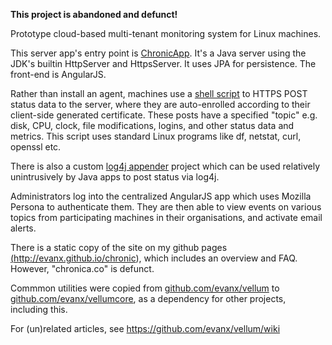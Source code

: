 
<b>This project is abandoned and defunct!</b>

Prototype cloud-based multi-tenant monitoring system for Linux machines.

This server app's entry point is <a href="https://github.com/evanx/chronic/blob/master/src/chronic/app/ChronicApp.java">ChronicApp</a>. It's a Java server using the JDK's builtin HttpServer and HttpsServer. It uses JPA for persistence. The front-end is AngularJS.

Rather than install an agent, machines use a <a href="https://github.com/evanx/chronic/tree/master/src/chronic/web/sample/chronica.sh">shell script</a> to HTTPS POST status data to the server, where they are auto-enrolled according to their client-side generated certificate. These posts have a specified "topic" e.g. disk, CPU, clock, file modifications, logins, and other status data and metrics. This script uses standard Linux programs like df, netstat, curl, openssl etc.

There is also a custom <a href="https://github.com/evanx/chronic4j">log4j appender</a> project which can be used relatively unintrusively by Java apps to post status via log4j.

Administrators log into the centralized AngularJS app which uses Mozilla Persona to authenticate them. They are then able to view events on various topics from participating machines in their organisations, and activate email alerts.

There is a static copy of the site on my github pages <a href="http://evanx.github.io/chronic">(http://evanx.github.io/chronic)</a>, which includes an overview and FAQ. However, "chronica.co" is defunct.

Commmon utilities were copied from <a href="https://github.com/evanx/vellum">github.com/evanx/vellum</a> to <a href="https://github.com/evanx/vellumcore">github.com/evanx/vellumcore</a>, as a dependency for other projects, including this.


For (un)related articles, see https://github.com/evanx/vellum/wiki
